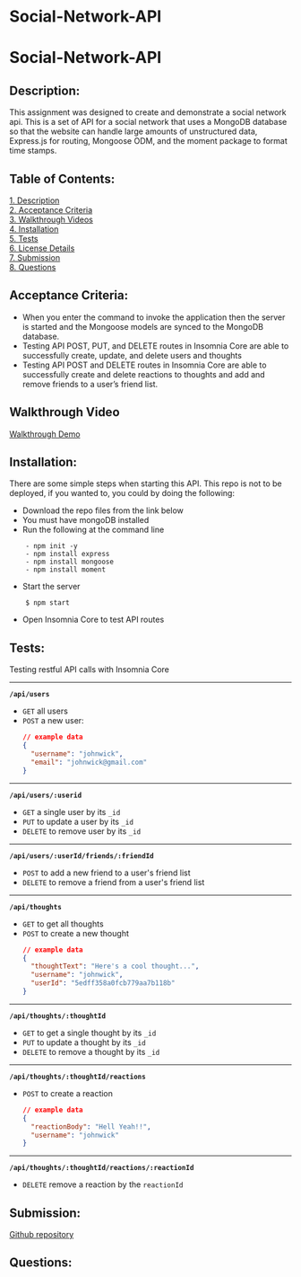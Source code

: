 # Social-Network-API

# Social-Network-API

## Description:

This assignment was designed to create and demonstrate a social network api. This is a set of API for a social network that uses a MongoDB database so that the website can handle large amounts of unstructured data, Express.js for routing, Mongoose ODM, and the moment package to format time stamps.

## Table of Contents:

[1. Description](#Description)  
[2. Acceptance Criteria](#Acceptance-Criteria)  
[3. Walkthrough Videos](#Walkthrough-Videos)  
[4. Installation](#Installation)  
[5. Tests](#Tests)  
[6. License Details](#License-Details)  
[7. Submission](#Submission)  
[8. Questions](#Questions)

## Acceptance Criteria:

- When you enter the command to invoke the application then the server is started and the Mongoose models are synced to the MongoDB database.
- Testing API POST, PUT, and DELETE routes in Insomnia Core are able to successfully create, update, and delete users and thoughts
- Testing API POST and DELETE routes in Insomnia Core are able to successfully create and delete reactions to thoughts and add and remove friends to a user’s friend list.

## Walkthrough Video

[Walkthrough Demo]()

## Installation:

There are some simple steps when starting this API.
This repo is not to be deployed, if you wanted to, you could by doing the following:

- Download the repo files from the link below
- You must have mongoDB installed
- Run the following at the command line

```
    - npm init -y
    - npm install express
    - npm install mongoose
    - npm install moment
```

- Start the server

```
    $ npm start
```

- Open Insomnia Core to test API routes

## Tests:

Testing restful API calls with Insomnia Core

---

**`/api/users`**

- `GET` all users
- `POST` a new user:
  ```json
  // example data
  {
    "username": "johnwick",
    "email": "johnwick@gmail.com"
  }
  ```

---

**`/api/users/:userid`**

- `GET` a single user by its `_id`
- `PUT` to update a user by its `_id`
- `DELETE` to remove user by its `_id`

---

**`/api/users/:userId/friends/:friendId`**

- `POST` to add a new friend to a user's friend list
- `DELETE` to remove a friend from a user's friend list

---

**`/api/thoughts`**

- `GET` to get all thoughts
- `POST` to create a new thought
  ```json
  // example data
  {
    "thoughtText": "Here's a cool thought...",
    "username": "johnwick",
    "userId": "5edff358a0fcb779aa7b118b"
  }
  ```

---

**`/api/thoughts/:thoughtId`**

- `GET` to get a single thought by its `_id`
- `PUT` to update a thought by its `_id`
- `DELETE` to remove a thought by its `_id`

---

**`/api/thoughts/:thoughtId/reactions`**

- `POST` to create a reaction
  ```json
  // example data
  {
    "reactionBody": "Hell Yeah!!",
    "username": "johnwick"
  }
  ```

---

**`/api/thoughts/:thoughtId/reactions/:reactionId`**

- `DELETE` remove a reaction by the `reactionId`

## Submission:

[Github repository](https://github.com/carissamero/Social-Network-API.git)

## Questions:
